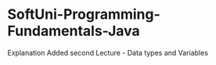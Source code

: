 # SoftUni-Programming-Fundamentals-Java

Explanation
Added second Lecture - Data types and Variables